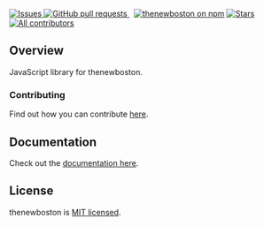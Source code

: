  [ ![Issues](https://img.shields.io/github/issues/Keysign-Wallet/DTNB-JS?color=0088ff) ](https://github.com/Keysign-Wallet/DTNB-JS/issues) [ ![GitHub pull requests](https://img.shields.io/github/issues-pr/Keysign-Wallet/DTNB-JS?color=0088ff) ](https://github.com/Keysign-Wallet/DTNB-JS/pulls)  [![thenewboston on npm](https://img.shields.io/npm/v/thenewboston?logo=npm&logoColor=fff&label=NPM+package&color=limegreen)](https://www.npmjs.com/package/thenewboston) [ ![Stars](https://img.shields.io/github/stars/Keysign-Wallet/DTNB-JS.svg) ](https://github.com/Keysign-Wallet/DTNB-JS/stargazers) [ ![All contributors](https://img.shields.io/github/contributors/Keysign-Wallet/DTNB-JS.svg) ](https://github.com/Keysign-Wallet/DTNB-JS/graphs/contributors) 

 
## Overview

JavaScript library for thenewboston.

### Contributing

Find out how you can contribute [here](https://github.com/Keysign-Wallet/DTNB-JS/blob/master/docs/CONTRIBUTING.md).

## Documentation

Check out the [documentation here](https://keysign-wallet.github.io/DTNB-JS/).

## License

thenewboston is [MIT licensed](http://opensource.org/licenses/MIT).
